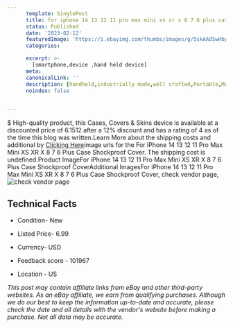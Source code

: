 ```yaml
---
      template: SinglePost
      title: for iphone 14 13 12 11 pro max mini xs xr x 8 7 6 plus case shockproof cover
      status: Published
      date: '2023-02-12'
      featuredImage: 'https://i.ebayimg.com/thumbs/images/g/5skAAOSwHbpftcVP/s-l225.jpg'
      categories: 

      excerpt: >-
        [smartphone,device ,hand held device]
      meta:
      canonicalLink: ''
      description: [handheld,industrially made,well crafted,Portable,Mobile,Compact,Convenient,Lightweight,Maneuverable,Man-portable,Miniature,Carriable,Hand-held,Light,Holdable,Transportable,Mobile device,Pocket-sized,On-the-go,Wireless,Cordless,Compact size,Convenient size, smartphone,device ,hand held device]
      noindex: false

        
---
```

$
    High-quality product, this Cases, Covers & Skins device is available at a discounted price of 6.1512 after a 12% discount and has a rating of 4 as of the time this blog was written.Learn More about the shipping costs and additional by [Clicking Here](https://www.ebay.com/itm/184540962957?hash=item2af77fa08d%3Ag%3A5skAAOSwHbpftcVP&amdata=enc%3AAQAHAAAA4AlqKtjZEhcs3iA%2FDB08X94SbXNUmxkHuOZs2SyjbvH6iaNfFWgGdnOLu54WGlpDHsmifJ7HjDuiURs27KmGKu3IeD7weRGGU7nHSCx1Mo5nsqK67ytQdN8hblMPnzfcjY9gnpzwoHkygen09c%2FRinCRjq8t2ySDs%2FQWsvbRMehh%2BZaTdxDa9QzPXNdHp8LkHNTp7Wl0YDqP131FhSQrhjLBJTKA5ggy8hexGtBZkCAFCcvDFyCF6BMALMzmMugCoE1VpyAcBBNLJyl9g%2FvFo0nXgx%2FWsmL0nmuVeXKli7Uo&mkevt=1&mkcid=1&mkrid=711-53200-19255-0&campid=%253CePNCampaignId%253E&customid=%253CreferenceId%253E&toolid=10049)image urls for the For iPhone 14 13 12 11 Pro Max Mini XS XR X 8 7 6 Plus Case Shockproof Cover. The shipping cost is undefined.Product ImageFor iPhone 14 13 12 11 Pro Max Mini XS XR X 8 7 6 Plus Case Shockproof CoverAdditional ImagesFor iPhone 14 13 12 11 Pro Max Mini XS XR X 8 7 6 Plus Case Shockproof Cover, check vendor page, ![check vendor page](https://origin-galleryplus.ebayimg.com/ws/web/184540962957_2_0_1/225x225.jpg,https://origin-galleryplus.ebayimg.com/ws/web/184540962957_3_0_1/225x225.jpg,https://origin-galleryplus.ebayimg.com/ws/web/184540962957_4_0_1/225x225.jpg,https://origin-galleryplus.ebayimg.com/ws/web/184540962957_5_0_1/225x225.jpg,https://origin-galleryplus.ebayimg.com/ws/web/184540962957_6_0_1/225x225.jpg,https://origin-galleryplus.ebayimg.com/ws/web/184540962957_7_0_1/225x225.jpg,https://origin-galleryplus.ebayimg.com/ws/web/184540962957_8_0_1/225x225.jpg,https://origin-galleryplus.ebayimg.com/ws/web/184540962957_9_0_1/225x225.jpg,https://origin-galleryplus.ebayimg.com/ws/web/184540962957_10_0_1/225x225.jpg,https://origin-galleryplus.ebayimg.com/ws/web/184540962957_11_0_1/225x225.jpg,https://origin-galleryplus.ebayimg.com/ws/web/184540962957_12_0_1/225x225.jpg)
    
    

 ## Technical Facts 



     
      

 - Condition- New 


      

 - Listed Price- 6.99 


      

 - Currency- USD 


      

 - Feedback score - 101967 


      

 - Location - US 


      
      

 *_This post may contain affiliate links from eBay and other third-party websites. As an eBay affiliate, we earn from qualifying purchases. Although we do our best to keep the information up-to-date and accurate, please check the date and all details with the vendor's website before making a purchase. Not all data may be accurate._*



    
    
    
    
    